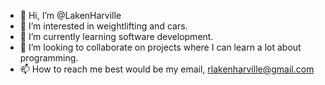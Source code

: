 - 👋 Hi, I’m @LakenHarville
- 👀 I’m interested in weightlifting and cars.
- 🌱 I’m currently learning software development.
- 💞️ I’m looking to collaborate on projects where I can learn a lot about programming.
- 📫 How to reach me best would be my email, rlakenharville@gmail.com

<!---
LakenHarville/LakenHarville is a ✨ special ✨ repository because its `README.md` (this file) appears on your GitHub profile.
You can click the Preview link to take a look at your changes.
--->
